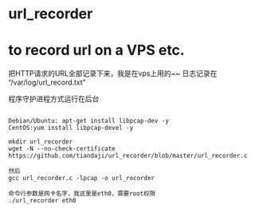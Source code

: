 # url_recorder
to record url on a VPS etc.
===========

把HTTP请求的URL全部记录下来，我是在vps上用的~~
日志记录在 “/var/log/url_record.txt”

程序守护进程方式运行在后台

<pre><code>
Debian/Ubuntu: apt-get install libpcap-dev -y
CentOS:yum install libpcap-devel -y

mkdir url_recorder
wget -N --no-check-certificate https://github.com/tiandaji/url_recorder/blob/master/url_recorder.c

然后
gcc url_recorder.c -lpcap -o url_recorder 

命令行参数是网卡名字，我这里是eth0，需要root权限
./url_recorder eth0
</code></pre>
